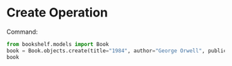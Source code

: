 # Create Operation
Command:
```python
from bookshelf.models import Book
book = Book.objects.create(title="1984", author="George Orwell", publication_year=1949)
book